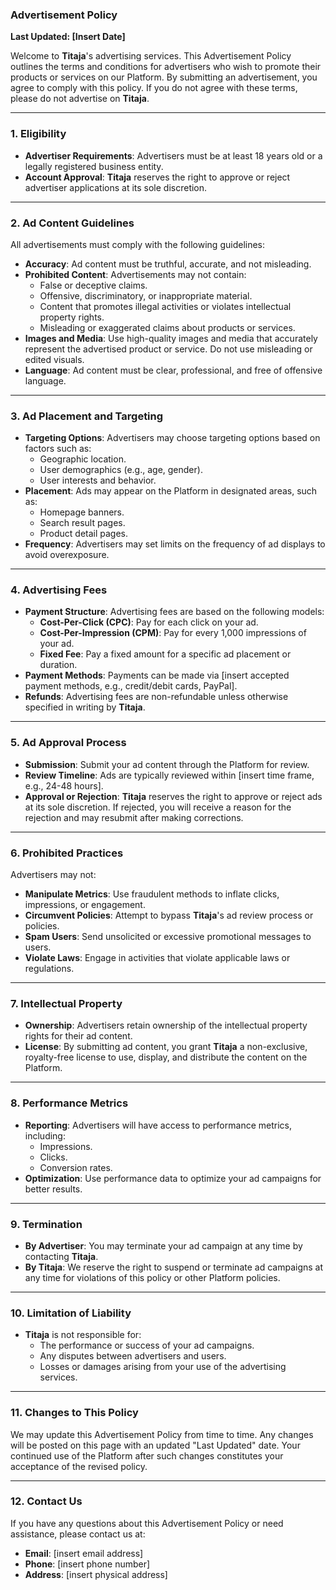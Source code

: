 ### **Advertisement Policy**

**Last Updated: [Insert Date]**

Welcome to **Titaja**'s advertising services. This Advertisement Policy outlines the terms and conditions for advertisers who wish to promote their products or services on our Platform. By submitting an advertisement, you agree to comply with this policy. If you do not agree with these terms, please do not advertise on **Titaja**.

---

### **1. Eligibility**
- **Advertiser Requirements**: Advertisers must be at least 18 years old or a legally registered business entity.
- **Account Approval**: **Titaja** reserves the right to approve or reject advertiser applications at its sole discretion.

---

### **2. Ad Content Guidelines**
All advertisements must comply with the following guidelines:
- **Accuracy**: Ad content must be truthful, accurate, and not misleading.
- **Prohibited Content**: Advertisements may not contain:
  - False or deceptive claims.
  - Offensive, discriminatory, or inappropriate material.
  - Content that promotes illegal activities or violates intellectual property rights.
  - Misleading or exaggerated claims about products or services.
- **Images and Media**: Use high-quality images and media that accurately represent the advertised product or service. Do not use misleading or edited visuals.
- **Language**: Ad content must be clear, professional, and free of offensive language.

---

### **3. Ad Placement and Targeting**
- **Targeting Options**: Advertisers may choose targeting options based on factors such as:
  - Geographic location.
  - User demographics (e.g., age, gender).
  - User interests and behavior.
- **Placement**: Ads may appear on the Platform in designated areas, such as:
  - Homepage banners.
  - Search result pages.
  - Product detail pages.
- **Frequency**: Advertisers may set limits on the frequency of ad displays to avoid overexposure.

---

### **4. Advertising Fees**
- **Payment Structure**: Advertising fees are based on the following models:
  - **Cost-Per-Click (CPC)**: Pay for each click on your ad.
  - **Cost-Per-Impression (CPM)**: Pay for every 1,000 impressions of your ad.
  - **Fixed Fee**: Pay a fixed amount for a specific ad placement or duration.
- **Payment Methods**: Payments can be made via [insert accepted payment methods, e.g., credit/debit cards, PayPal].
- **Refunds**: Advertising fees are non-refundable unless otherwise specified in writing by **Titaja**.

---

### **5. Ad Approval Process**
- **Submission**: Submit your ad content through the Platform for review.
- **Review Timeline**: Ads are typically reviewed within [insert time frame, e.g., 24-48 hours].
- **Approval or Rejection**: **Titaja** reserves the right to approve or reject ads at its sole discretion. If rejected, you will receive a reason for the rejection and may resubmit after making corrections.

---

### **6. Prohibited Practices**
Advertisers may not:
- **Manipulate Metrics**: Use fraudulent methods to inflate clicks, impressions, or engagement.
- **Circumvent Policies**: Attempt to bypass **Titaja**'s ad review process or policies.
- **Spam Users**: Send unsolicited or excessive promotional messages to users.
- **Violate Laws**: Engage in activities that violate applicable laws or regulations.

---

### **7. Intellectual Property**
- **Ownership**: Advertisers retain ownership of the intellectual property rights for their ad content.
- **License**: By submitting ad content, you grant **Titaja** a non-exclusive, royalty-free license to use, display, and distribute the content on the Platform.

---

### **8. Performance Metrics**
- **Reporting**: Advertisers will have access to performance metrics, including:
  - Impressions.
  - Clicks.
  - Conversion rates.
- **Optimization**: Use performance data to optimize your ad campaigns for better results.

---

### **9. Termination**
- **By Advertiser**: You may terminate your ad campaign at any time by contacting **Titaja**.
- **By Titaja**: We reserve the right to suspend or terminate ad campaigns at any time for violations of this policy or other Platform policies.

---

### **10. Limitation of Liability**
- **Titaja** is not responsible for:
  - The performance or success of your ad campaigns.
  - Any disputes between advertisers and users.
  - Losses or damages arising from your use of the advertising services.

---

### **11. Changes to This Policy**
We may update this Advertisement Policy from time to time. Any changes will be posted on this page with an updated "Last Updated" date. Your continued use of the Platform after such changes constitutes your acceptance of the revised policy.

---

### **12. Contact Us**
If you have any questions about this Advertisement Policy or need assistance, please contact us at:
- **Email**: [insert email address]
- **Phone**: [insert phone number]
- **Address**: [insert physical address]
